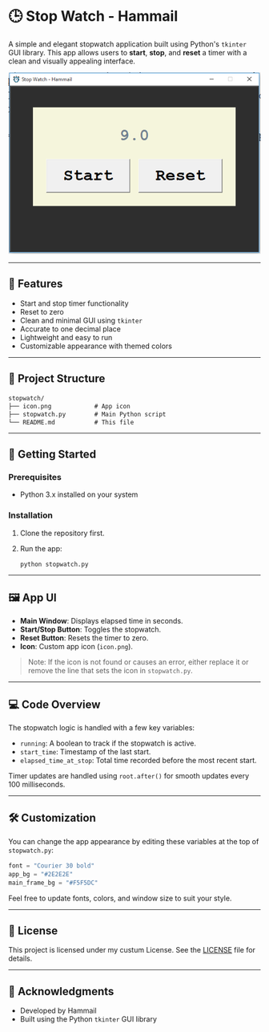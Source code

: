 # 🕒 Stop Watch - Hammail

A simple and elegant stopwatch application built using Python's `tkinter` GUI library. This app allows users to **start**, **stop**, and **reset** a timer with a clean and visually appealing interface.

![screenshot](screenshot.png) <!-- Replace with actual screenshot if you add one -->

---

## 🔧 Features

- Start and stop timer functionality
- Reset to zero
- Clean and minimal GUI using `tkinter`
- Accurate to one decimal place
- Lightweight and easy to run
- Customizable appearance with themed colors

---

## 📁 Project Structure

```
stopwatch/
├── icon.png            # App icon
├── stopwatch.py        # Main Python script
└── README.md           # This file
```

---

## 🚀 Getting Started

### Prerequisites

- Python 3.x installed on your system

### Installation

1. Clone the repository first.
  

2. Run the app:
   ```bash
   python stopwatch.py
   ```

---

## 🖼️ App UI

- **Main Window**: Displays elapsed time in seconds.
- **Start/Stop Button**: Toggles the stopwatch.
- **Reset Button**: Resets the timer to zero.
- **Icon**: Custom app icon (`icon.png`).

> Note: If the icon is not found or causes an error, either replace it or remove the line that sets the icon in `stopwatch.py`.

---

## 💻 Code Overview

The stopwatch logic is handled with a few key variables:

- `running`: A boolean to track if the stopwatch is active.
- `start_time`: Timestamp of the last start.
- `elapsed_time_at_stop`: Total time recorded before the most recent start.

Timer updates are handled using `root.after()` for smooth updates every 100 milliseconds.

---

## 🛠 Customization

You can change the app appearance by editing these variables at the top of `stopwatch.py`:

```python
font = "Courier 30 bold"
app_bg = "#2E2E2E"
main_frame_bg = "#F5F5DC"
```

Feel free to update fonts, colors, and window size to suit your style.

---

## 📃 License

This project is licensed under my custum License. See the [LICENSE](LICENSE) file for details.

---

## 🙌 Acknowledgments

- Developed by Hammail
- Built using the Python `tkinter` GUI library
